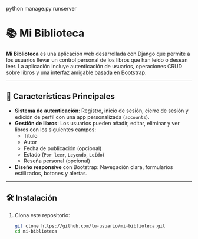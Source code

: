 python manage.py runserver

# 📚 Mi Biblioteca

**Mi Biblioteca** es una aplicación web desarrollada con Django que permite a los usuarios llevar un control personal de los libros que han leído o desean leer. La aplicación incluye autenticación de usuarios, operaciones CRUD sobre libros y una interfaz amigable basada en Bootstrap.

---

## 🚀 Características Principales

- **Sistema de autenticación**: Registro, inicio de sesión, cierre de sesión y edición de perfil con una app personalizada (`accounts`).
- **Gestión de libros**: Los usuarios pueden añadir, editar, eliminar y ver libros con los siguientes campos:
  - Título
  - Autor
  - Fecha de publicación (opcional)
  - Estado (`Por leer`, `Leyendo`, `Leído`)
  - Reseña personal (opcional)
- **Diseño responsive** con Bootstrap: Navegación clara, formularios estilizados, botones y alertas.

---

## 🛠️ Instalación

1. Clona este repositorio:
   ```bash
   git clone https://github.com/tu-usuario/mi-biblioteca.git
   cd mi-biblioteca
